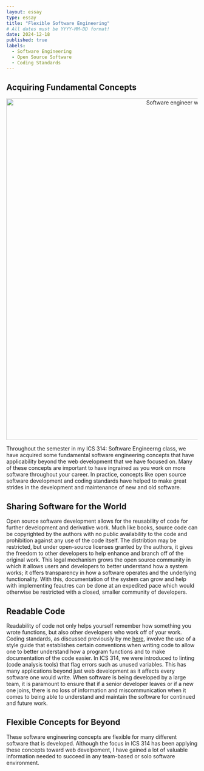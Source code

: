 ```yaml
---
layout: essay
type: essay
title: "Flexible Software Engineering"
# All dates must be YYYY-MM-DD format!
date: 2024-12-18
published: true
labels:
  - Software Engineering
  - Open Source Software
  - Coding Standards
---
```


## Acquiring Fundamental Concepts

<div align="center">
    <img width="900px" class="rounded pe-4" src="../img/swe-reflection/swe.jpg" alt="Software engineer working">
</div>

Throughout the semester in my ICS 314: Software Engineerng class, we have acquired some fundamental software engineering concepts that have applicability beyond the web development that we have focused on. Many of these concepts are important to have ingrained as you work on more software throughout your career. In practice, concepts like open source software development and coding standards have helped to make great strides in the development and maintenance of new and old software.


## Sharing Software for the World

Open source software development allows for the reusability of code for further development and derivative work. Much like books, source code can be copyrighted by the authors with no public availability to the code and prohibition against any use of the code itself. The distribtion may be restricted, but under open-source licenses granted by the authors, it gives the freedom to other developers to help enhance and branch off of the original work. This legal mechanism grows the open source community in which it allows users and developers to better understand how a system works; it offers transparency in how a software operates and the underlying functionality. With this, documentation of the system can grow and help with implementing feautres can be done at an expedited pace which would otherwise be restricted with a closed, smaller community of developers.


## Readable Code

Readability of code not only helps yourself remember how something you wrote functions, but also other developers who work off of your work. Coding standards, as discussed previously by me [here](https://usradam.github.io/essays/coding-standards.html), involve the use of a style guide that establishes certain conventions when writing code to allow one to better understand how a program functions and to make documentation of the code easier. In ICS 314, we were introduced to linting (code analysis tools) that flag errors such as unused variables. This has many applications beyond just web development as it affects every software one would write. When software is being developed by a large team, it is paramount to ensure that if a senior developer leaves or if a new one joins, there is no loss of information and miscommunication when it comes to being able to understand and maintain the software for continued and future work.


## Flexible Concepts for Beyond

These software engineering concepts are flexible for many different software that is developed. Although the focus in ICS 314 has been applying these concepts toward web develpoment, I have gained a lot of valuable information needed to succeed in any team-based or solo software environment.
